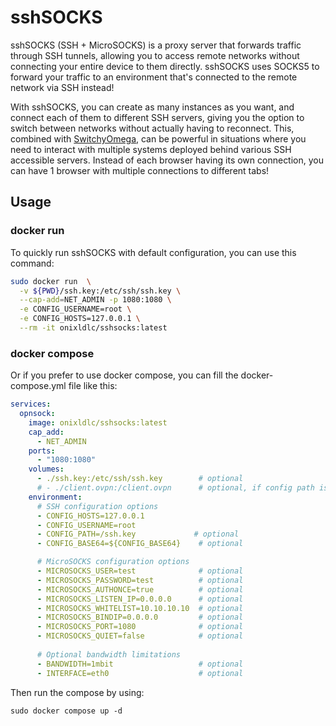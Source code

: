 
# sshSOCKS
sshSOCKS (SSH + MicroSOCKS) is a proxy server that forwards traffic through SSH tunnels, allowing you to access remote networks without connecting your entire device to them directly. sshSOCKS uses SOCKS5 to forward your traffic to an environment that's connected to the remote network via SSH instead!

With sshSOCKS, you can create as many instances as you want, and connect each of them to different SSH servers, giving you the option to switch between networks without actually having to reconnect. This, combined with [SwitchyOmega](https://github.com/FelisCatus/SwitchyOmega), can be powerful in situations where you need to interact with multiple systems deployed behind various SSH accessible servers. Instead of each browser having its own connection, you can have 1 browser with multiple connections to different tabs!

## Usage
### docker run
To quickly run sshSOCKS with default configuration, you can use this command:
```sh
sudo docker run  \
  -v ${PWD}/ssh.key:/etc/ssh/ssh.key \
  --cap-add=NET_ADMIN -p 1080:1080 \
  -e CONFIG_USERNAME=root \
  -e CONFIG_HOSTS=127.0.0.1 \
  --rm -it onixldlc/sshsocks:latest
```

### docker compose
Or if you prefer to use docker compose, you can fill the docker-compose.yml file like this:
```yml
services:
  opnsock:
    image: onixldlc/sshsocks:latest
    cap_add:
      - NET_ADMIN
    ports:
      - "1080:1080"
    volumes:
      - ./ssh.key:/etc/ssh/ssh.key        # optional
      # - ./client.ovpn:/client.ovpn      # optional, if config path is used
    environment:
      # SSH configuration options
      - CONFIG_HOSTS=127.0.0.1
      - CONFIG_USERNAME=root
      - CONFIG_PATH=/ssh.key             # optional
      - CONFIG_BASE64=${CONFIG_BASE64}    # optional

      # MicroSOCKS configuration options
      - MICROSOCKS_USER=test              # optional
      - MICROSOCKS_PASSWORD=test          # optional
      - MICROSOCKS_AUTHONCE=true          # optional
      - MICROSOCKS_LISTEN_IP=0.0.0.0      # optional
      - MICROSOCKS_WHITELIST=10.10.10.10  # optional
      - MICROSOCKS_BINDIP=0.0.0.0         # optional
      - MICROSOCKS_PORT=1080              # optional
      - MICROSOCKS_QUIET=false            # optional
      
      # Optional bandwidth limitations
      - BANDWIDTH=1mbit                   # optional
      - INTERFACE=eth0                    # optional
```

Then run the compose by using:
```
sudo docker compose up -d
```